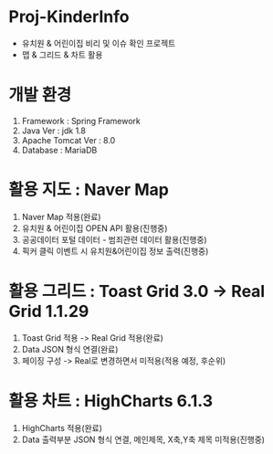 # Proj-KinderInfo

- 유치원 & 어린이집 비리 및 이슈 확인 프로젝트
- 맵 & 그리드 & 차트 활용

# 개발 환경
1. Framework : Spring Framework
2. Java Ver : jdk 1.8
3. Apache Tomcat Ver : 8.0
4. Database : MariaDB

# 활용 지도 : Naver Map
1. Naver Map 적용(완료)
2. 유치원 & 어린이집 OPEN API 활용(진행중)
3. 공공데이터 포털 데이터 - 범죄관련 데이터 활용(진행중)
4. 픽커 클릭 이벤트 시 유치원&어린이집 정보 출력(진행중)

# 활용 그리드 : Toast Grid 3.0 -> Real Grid 1.1.29
1. Toast Grid 적용 -> Real Grid 적용(완료)
2. Data JSON 형식 연결(완료)
3. 페이징 구성 -> Real로 변경하면서 미적용(적용 예정, 후순위)

# 활용 차트 : HighCharts 6.1.3
1. HighCharts 적용(완료)
2. Data 출력부분 JSON 형식 연결, 메인제목, X축,Y축 제목 미적용(진행중)
